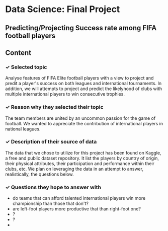 # Data Science: Final Project <br>
## Predicting/Projecting Success rate among FIFA football players

## Content
### ✓ Selected topic
Analyse features of FIFA Elite football players with a view to project and predit a player's success on both leagues and international tournaments. In addition, we will attempts to project and predict the likelyhood of clubs with multiple international players to win consecutive trophies.
### ✓ Reason why they selected their topic
The team members are united by an uncommon passion for the game of football. We wanted to appreciate the contribution of international players in national leagues.
### ✓ Description of their source of data 
The data that we chose to utilize for this project has been found on Kaggle, a free and public dataset repository. It list the players by country of origin, their physical attributes, their participation and performance within their clubs, etc. We plan on leveraging the data in an attempt to answer, realistically, the questions below.
### ✓ Questions they hope to answer with
- do teams that can afford talented international players win more championship than those that don't?
- are left-foot players more productive that than right-foot one?
- ?
- ?
- 
